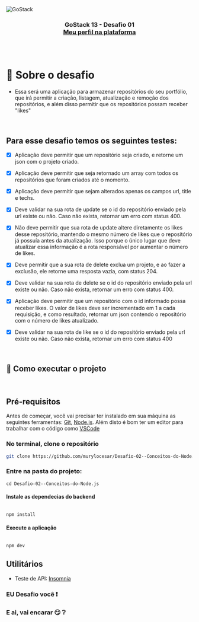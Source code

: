 <img alt="GoStack" src="https://storage.googleapis.com/golden-wind/bootcamp-gostack/header-desafios-new.png" />

<h3 align="center">
  GoStack 13 - Desafio 01
  <br>
  <a href="https://app.rocketseat.com.br/me/murylocesar">Meu perfil na plataforma</a>
</h3>
<br>
<br>

# 🚀 Sobre o desafio

* Essa será uma aplicação para armazenar repositórios do seu portfólio, que irá permitir a criação, listagem, atualização e remoção dos repositórios, e além disso permitir que os repositórios possam receber "likes"

<br>


## Para esse desafio temos os seguintes testes:

- [X] Aplicação deve permitir que um repositório seja criado, e retorne um json com o projeto criado.

- [X] Aplicação deve permitir que seja retornado um array com todos os repositórios que foram criados até o momento.

- [X] Aplicação deve permitir que sejam alterados apenas os campos url, title e techs.

- [X] Deve validar na sua rota de update se o id do repositório enviado pela url existe ou não. Caso não exista, retornar um erro com status 400.

- [X] Não deve permitir que sua rota de update altere diretamente os likes desse repositório, mantendo o mesmo número de likes que o repositório já possuía antes da atualização. Isso porque o único lugar que deve atualizar essa informação é a rota responsável por aumentar o número de likes.

- [X] Deve permitir que a sua rota de delete exclua um projeto, e ao fazer a exclusão, ele retorne uma resposta vazia, com status 204.

- [X] Deve validar na sua rota de delete se o id do repositório enviado pela url existe ou não. Caso não exista, retornar um erro com status 400.

- [X] Aplicação deve permitir que um repositório com o id informado possa receber likes. O valor de likes deve ser incrementado em 1 a cada requisição, e como resultado, retornar um json contendo o repositório com o número de likes atualizado.

- [X] Deve validar na sua rota de like se o id do repositório enviado pela url existe ou não. Caso não exista, retornar um erro com status 400
<br>


## 🚀 Como executar o projeto

<br>

## Pré-requisitos
Antes de começar, você vai precisar ter instalado em sua máquina as seguintes ferramentas:  <a href="https://git-scm.com/">Git<a>, <a href="https://nodejs.org/en/">Node.js</a>. Além disto é bom ter um editor para trabalhar com o código como <a href="https://code.visualstudio.com/">VSCode</a>




### No terminal, clone o repositório
```bash
git clone https://github.com/murylocesar/Desafio-02--Conceitos-do-Node.js.git
```

### Entre na pasta do projeto:
``` 
cd Desafio-02--Conceitos-do-Node.js
```
#### Instale as dependecias do backend
```bash

npm install
```
#### Execute a aplicação
```bash

npm dev
```

## Utilitários
- Teste de API: <a href="https://insomnia.rest/">Insomnia</a>

### EU Desafio você ❗ 
### E ai, vai encarar 😏 ❔
